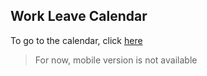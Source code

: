 ## Work Leave Calendar
To go to the calendar, click [here](https://calendar-leeyawnz.vercel.app/)

> For now, mobile version is not available
